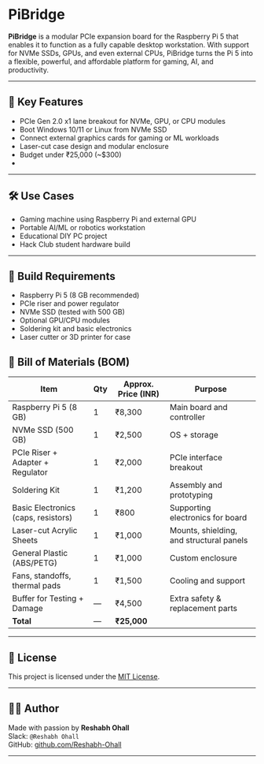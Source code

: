 # PiBridge

**PiBridge** is a modular PCIe expansion board for the Raspberry Pi 5 that enables it to function as a fully capable desktop workstation. With support for NVMe SSDs, GPUs, and even external CPUs, PiBridge turns the Pi 5 into a flexible, powerful, and affordable platform for gaming, AI, and productivity.

---

## 🔧 Key Features

- PCIe Gen 2.0 x1 lane breakout for NVMe, GPU, or CPU modules
- Boot Windows 10/11 or Linux from NVMe SSD
- Connect external graphics cards for gaming or ML workloads
- Laser-cut case design and modular enclosure
- Budget under ₹25,000 (~$300)
- 
---

## 🛠️ Use Cases

- Gaming machine using Raspberry Pi and external GPU
- Portable AI/ML or robotics workstation
- Educational DIY PC project
- Hack Club student hardware build

---

## 🚧 Build Requirements

- Raspberry Pi 5 (8 GB recommended)
- PCIe riser and power regulator
- NVMe SSD (tested with 500 GB)
- Optional GPU/CPU modules
- Soldering kit and basic electronics
- Laser cutter or 3D printer for case


## 🧾 Bill of Materials (BOM)

| Item                                | Qty | Approx. Price (INR) | Purpose                                  |
|-------------------------------------|-----|----------------------|------------------------------------------|
| Raspberry Pi 5 (8 GB)               | 1   | ₹8,300               | Main board and controller                |
| NVMe SSD (500 GB)                   | 1   | ₹2,500               | OS + storage                             |
| PCIe Riser + Adapter + Regulator    | 1   | ₹2,000               | PCIe interface breakout                  |
| Soldering Kit                       | 1   | ₹1,200               | Assembly and prototyping                 |
| Basic Electronics (caps, resistors) | 1   | ₹800                 | Supporting electronics for board         |
| Laser-cut Acrylic Sheets            | 1   | ₹1,000               | Mounts, shielding, and structural panels |
| General Plastic (ABS/PETG)          | 1   | ₹1,000               | Custom enclosure                         |
| Fans, standoffs, thermal pads       | 1   | ₹1,500               | Cooling and support                      |
| Buffer for Testing + Damage         | —   | ₹4,500               | Extra safety & replacement parts         |
| **Total**                           | —   | **₹25,000**          |                                          |


---

## 📜 License

This project is licensed under the [MIT License](LICENSE).

---

## 🙋‍♂️ Author

Made with passion by **Reshabh Ohall**  
Slack: `@Reshabh Ohall`  
GitHub: [github.com/Reshabh-Ohall](https://github.com/Reshabh-Ohall)


---
